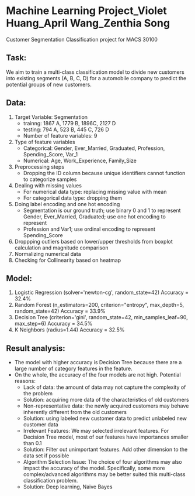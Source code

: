 # Machine Learning Project_Violet Huang_April Wang_Zenthia Song

Customer Segmentation Classification project for MACS 30100

## Task:
We aim to train a multi-class classification model to divide new customers into existing segments (A, B, C, D)  for a automobile company to predict the potential groups of new customers.

## Data:
  1) Target Variable: Segmentation
        - trainng: 1867 A, 1779 B, 1896C, 2127 D
        - testing: 794 A, 523 B, 445 C, 726 D
        - Number of feature variables: 9
  2) Type of feature variables
        - Categorical: Gender, Ever_Married, Graduated, Profession, Spending_Score, Var_1
        - Numerical: Age, Work_Experience, Family_Size
  3) Preprocessing steps
        - Dropping the ID column because unique identifiers cannot function to categorize samples
  4) Dealing with missing values
        - For numerical data type: replacing missing value with mean
        - For categorical data type: dropping them
  5) Doing label encoding and one hot encoding
        - Segmentation is our ground truth; use binary 0 and 1 to represent Gender, Ever_Married, Graduated; use one hot encoding to represent 
        - Profession and Var1; use ordinal encoding to represent Spending_Score
  6) Droppping outliers based on lower/upper thresholds from boxplot calculation and magnitude comparison
  7) Normalizing numerical data
  8) Checking for Collinearity based on heatmap
 
## Model:
  1) Logistic Regression (solver='newton-cg', random_state=42) Accuracy = 32.4%
  2) Random Forest (n_estimators=200, criterion="entropy", max_depth=5, random_state=42) Accuracy = 33.9%
  3) Decision Tree (criterion='gini', random_state=42, min_samples_leaf=90, max_step=6) Accuracy = 34.5%
  4) K Neighbors (radius=1.44) Accuracy = 32.5%
  
## Result analysis:
  * The model with higher accuracy is Decision Tree because there are a large number of category features in the feature. 
  * On the whole, the accuracy of the four models are not high. Potential reasons:
     - Lack of data: the amount of data may not capture the complexity of the problem
     - Solution: acquiring more data of the characteristics of old customers
     - Non-representative data: the newly acquired customers may behave inherently different from the old customers
     -  Solution: using labeled new customer data to predict unlabeled new customer data
     - Irrelevant Features: We may selected irrelevant features. For Decision Tree model, most of our features have importances smaller than 0.1
     -  Solution: Filter out unimportant features. Add other dimension to the data set if possible
     - Algorithm Selection Issue: The choice of four algorithms may also impact the accuracy of the model. Specifically, some more complex/advanced
     algorithms may be better suited this multi-class classification problem.
     -  Solution: Deep learning, Naive Bayes
